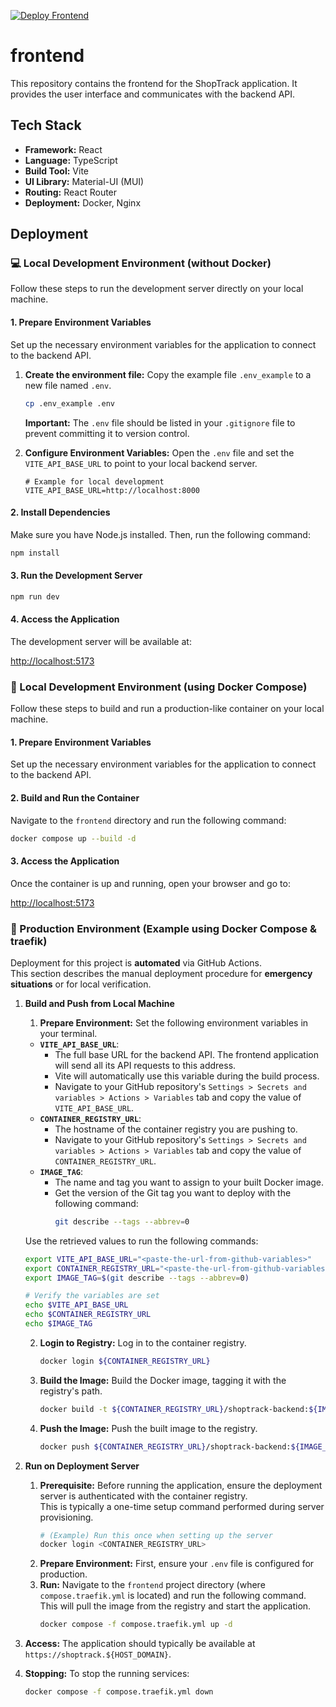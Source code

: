 [![Deploy Frontend](https://github.com/mitty1293/shop-track/actions/workflows/deploy-frontend.yml/badge.svg)](https://github.com/mitty1293/shop-track/actions/workflows/deploy-frontend.yml)

# frontend

This repository contains the frontend for the ShopTrack application. It provides the user interface and communicates with the backend API.

## Tech Stack

- **Framework:** React
- **Language:** TypeScript
- **Build Tool:** Vite
- **UI Library:** Material-UI (MUI)
- **Routing:** React Router
- **Deployment:** Docker, Nginx

## Deployment

### 💻 Local Development Environment (without Docker)

Follow these steps to run the development server directly on your local machine.

#### 1. Prepare Environment Variables

Set up the necessary environment variables for the application to connect to the backend API.

1.  **Create the environment file:**
    Copy the example file `.env_example` to a new file named `.env`.

    ```bash
    cp .env_example .env
    ```

    **Important:** The `.env` file should be listed in your `.gitignore` file to prevent committing it to version control.

2.  **Configure Environment Variables:**
    Open the `.env` file and set the `VITE_API_BASE_URL` to point to your local backend server.

    ```
    # Example for local development
    VITE_API_BASE_URL=http://localhost:8000
    ```

#### 2. Install Dependencies

Make sure you have Node.js installed. Then, run the following command:

```bash
npm install
```

#### 3. Run the Development Server

```bash
npm run dev
```

#### 4. Access the Application

The development server will be available at:

[http://localhost:5173](http://localhost:5173)


### 🐳 Local Development Environment (using Docker Compose)

Follow these steps to build and run a production-like container on your local machine.

#### 1. Prepare Environment Variables

Set up the necessary environment variables for the application to connect to the backend API.

#### 2. Build and Run the Container

Navigate to the `frontend` directory and run the following command:

```bash
docker compose up --build -d
```

#### 3. Access the Application

Once the container is up and running, open your browser and go to:

[http://localhost:5173](http://localhost:5173)


### 🚀 Production Environment (Example using Docker Compose & traefik)

Deployment for this project is **automated** via GitHub Actions.  
This section describes the manual deployment procedure for **emergency situations** or for local verification.

1.  **Build and Push from Local Machine**
    1.  **Prepare Environment:** Set the following environment variables in your terminal.

    * **`VITE_API_BASE_URL`**:
        * The full base URL for the backend API. The frontend application will send all its API requests to this address.
        * Vite will automatically use this variable during the build process.
        * Navigate to your GitHub repository's `Settings > Secrets and variables > Actions > Variables` tab and copy the value of `VITE_API_BASE_URL`.
    * **`CONTAINER_REGISTRY_URL`**:
        * The hostname of the container registry you are pushing to.
        * Navigate to your GitHub repository's `Settings > Secrets and variables > Actions > Variables` tab and copy the value of `CONTAINER_REGISTRY_URL`.
    * **`IMAGE_TAG`**:
        * The name and tag you want to assign to your built Docker image.
        * Get the version of the Git tag you want to deploy with the following command:
            ```bash
            git describe --tags --abbrev=0
            ```
    
    Use the retrieved values to run the following commands:
    ```bash
    export VITE_API_BASE_URL="<paste-the-url-from-github-variables>"
    export CONTAINER_REGISTRY_URL="<paste-the-url-from-github-variables>"
    export IMAGE_TAG=$(git describe --tags --abbrev=0)

    # Verify the variables are set
    echo $VITE_API_BASE_URL
    echo $CONTAINER_REGISTRY_URL
    echo $IMAGE_TAG
    ```

    2.  **Login to Registry:** Log in to the container registry.
        ```bash
        docker login ${CONTAINER_REGISTRY_URL}
        ```
    3.  **Build the Image:** Build the Docker image, tagging it with the registry's path.
        ```bash
        docker build -t ${CONTAINER_REGISTRY_URL}/shoptrack-backend:${IMAGE_TAG} .
        ```
    4.  **Push the Image:** Push the built image to the registry.
        ```bash
        docker push ${CONTAINER_REGISTRY_URL}/shoptrack-backend:${IMAGE_TAG}
        ```
2.  **Run on Deployment Server**
    1.  **Prerequisite:** Before running the application, ensure the deployment server is authenticated with the container registry.  
        This is typically a one-time setup command performed during server provisioning.
        ```bash
        # (Example) Run this once when setting up the server
        docker login <CONTAINER_REGISTRY_URL>
        ```
    2.  **Prepare Environment:** First, ensure your `.env` file is configured for production.
    2.  **Run:** Navigate to the `frontend` project directory (where `compose.traefik.yml` is located) and run the following command.  
        This will pull the image from the registry and start the application.
        ```bash
        docker compose -f compose.traefik.yml up -d
        ```
3.  **Access:** The application should typically be available at `https://shoptrack.${HOST_DOMAIN}`.

4.  **Stopping:** To stop the running services:
    ```bash
    docker compose -f compose.traefik.yml down
    ```
